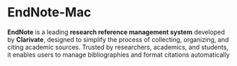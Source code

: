 # EndNote-Mac
**EndNote** is a leading **research reference management system** developed by **Clarivate**, designed to simplify the process of collecting, organizing, and citing academic sources. Trusted by researchers, academics, and students, it enables users to manage bibliographies and format citations automatically 
